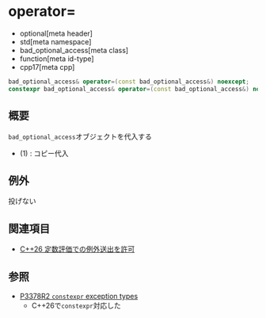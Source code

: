 # operator=
* optional[meta header]
* std[meta namespace]
* bad_optional_access[meta class]
* function[meta id-type]
* cpp17[meta cpp]

```cpp
bad_optional_access& operator=(const bad_optional_access&) noexcept;           // (1) C++17
constexpr bad_optional_access& operator=(const bad_optional_access&) noexcept; // (1) C++26
```

## 概要
`bad_optional_access`オブジェクトを代入する

- (1) : コピー代入


## 例外
投げない


## 関連項目
- [C++26 定数評価での例外送出を許可](/lang/cpp26/allowing_exception_throwing_in_constant-evaluation.md)


## 参照
- [P3378R2 `constexpr` exception types](https://open-std.org/jtc1/sc22/wg21/docs/papers/2025/p3378r2.html)
    - C++26で`constexpr`対応した
